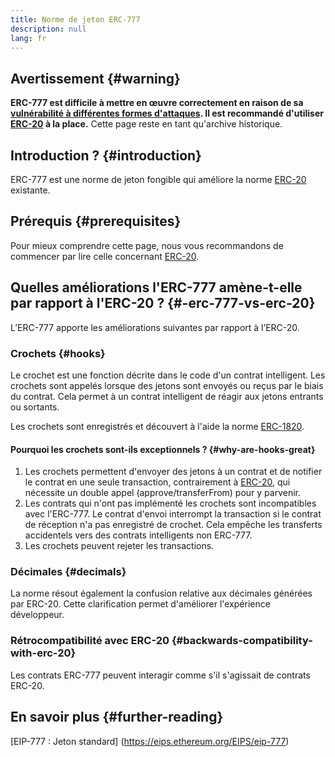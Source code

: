 ```yaml
---
title: Norme de jeton ERC-777
description: null
lang: fr
---
```


## Avertissement {#warning}

**ERC-777 est difficile à mettre en œuvre correctement en raison de sa [vulnérabilité à différentes formes d'attaques](https://github.com/OpenZeppelin/openzeppelin-contracts/issues/2620). Il est recommandé d'utiliser [ERC-20](/developers/docs/standards/tokens/erc-20/) à la place.** Cette page reste en tant qu'archive historique.

## Introduction ? {#introduction}

ERC-777 est une norme de jeton fongible qui améliore la norme [ERC-20](/developers/docs/standards/tokens/erc-20/) existante.

## Prérequis {#prerequisites}

Pour mieux comprendre cette page, nous vous recommandons de commencer par lire celle concernant [ERC-20](/developers/docs/standards/tokens/erc-20/).

## Quelles améliorations l'ERC-777 amène-t-elle par rapport à l'ERC-20 ? {#-erc-777-vs-erc-20}

L’ERC-777 apporte les améliorations suivantes par rapport à l’ERC-20.

### Crochets {#hooks}

Le crochet est une fonction décrite dans le code d'un contrat intelligent. Les crochets sont appelés lorsque des jetons sont envoyés ou reçus par le biais du contrat. Cela permet à un contrat intelligent de réagir aux jetons entrants ou sortants.

Les crochets sont enregistrés et découvert à l'aide la norme [ERC-1820](https://eips.ethereum.org/EIPS/eip-1820).

#### Pourquoi les crochets sont-ils exceptionnels ? {#why-are-hooks-great}

1. Les crochets permettent d'envoyer des jetons à un contrat et de notifier le contrat en une seule transaction, contrairement à [ERC-20](https://eips.ethereum.org/EIPS/eip-20), qui nécessite un double appel (approve/transferFrom) pour y parvenir.
2. Les contrats qui n'ont pas implémenté les crochets sont incompatibles avec l'ERC-777. Le contrat d'envoi interrompt la transaction si le contrat de réception n'a pas enregistré de crochet. Cela empêche les transferts accidentels vers des contrats intelligents non ERC-777.
3. Les crochets peuvent rejeter les transactions.

### Décimales {#decimals}

La norme résout également la confusion relative aux décimales générées par ERC-20. Cette clarification permet d'améliorer l'expérience développeur.

### Rétrocompatibilité avec ERC-20 {#backwards-compatibility-with-erc-20}

Les contrats ERC-777 peuvent interagir comme s'il s'agissait de contrats ERC-20.

## En savoir plus {#further-reading}

[EIP-777 : Jeton standard] (https://eips.ethereum.org/EIPS/eip-777)
